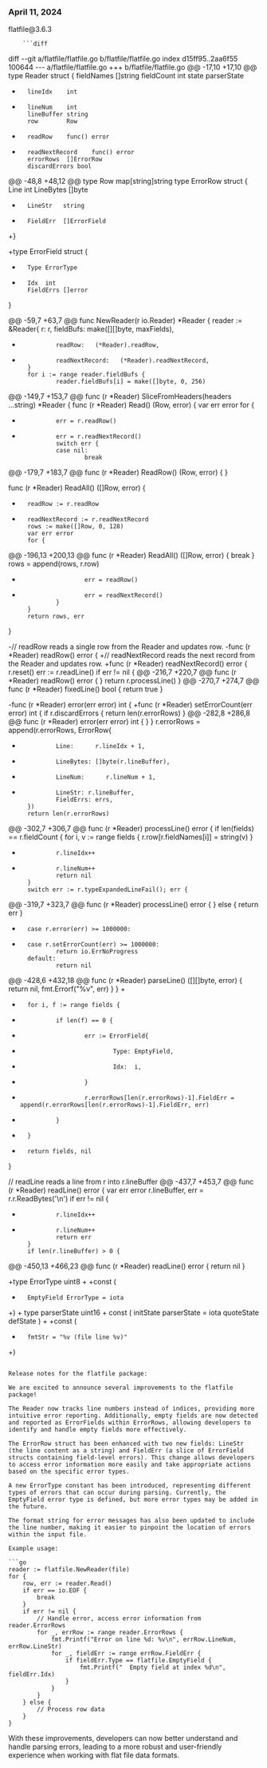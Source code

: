 
### April 11, 2024

<div style={{ display: "table", width: "auto" }}>

  <div style={{ display: "table-row", width: "auto" }}>
      <Snippet file="chips/core.mdx" />
        <div style={{ float: "left", display: "table-column", paddingLeft: "30px", width: "calc(80% - 30px)" }}>
        flatfile@3.6.3

        ```diff
diff --git a/flatfile/flatfile.go b/flatfile/flatfile.go
index d15ff95..2aa6f55 100644
--- a/flatfile/flatfile.go
+++ b/flatfile/flatfile.go
@@ -17,10 +17,10 @@ type Reader struct {
        fieldNames []string
        fieldCount int
        state      parserState
-       lineIdx    int
+       lineNum    int
        lineBuffer string
        row        Row
-       readRow    func() error
+       readNextRecord    func() error
        errorRows  []ErrorRow
        discardErrors bool

@@ -48,8 +48,12 @@ type Row map[string]string
 type ErrorRow struct {
        Line      int
        LineBytes []byte
+       LineStr   string
+       FieldErr  []ErrorField
+}

+type ErrorField struct {
+       Type ErrorType
+       Idx  int
        FieldErrs []error
 }

@@ -59,7 +63,7 @@ func NewReader(r io.Reader) *Reader {
        reader := &Reader{
                r:         r,
                fieldBufs: make([][]byte, maxFields),
-               readRow:   (*Reader).readRow,
+               readNextRecord:   (*Reader).readNextRecord,
        }
        for i := range reader.fieldBufs {
                reader.fieldBufs[i] = make([]byte, 0, 256)
@@ -149,7 +153,7 @@ func (r *Reader) SliceFromHeaders(headers ...string) *Reader {
 func (r *Reader) Read() (Row, error) {
        var err error
        for {
-               err = r.readRow()
+               err = r.readNextRecord()
                switch err {
                case nil:
                        break
@@ -179,7 +183,7 @@ func (r *Reader) ReadRow() (Row, error) {
 }

 func (r *Reader) ReadAll() ([]Row, error) {
-       readRow := r.readRow
+       readNextRecord := r.readNextRecord
        rows := make([]Row, 0, 128)
        var err error
        for {
@@ -196,13 +200,13 @@ func (r *Reader) ReadAll() ([]Row, error) {
                                break
                        }
                        rows = append(rows, r.row)
-                       err = readRow()
+                       err = readNextRecord()
                }
        }
        return rows, err
 }

-// readRow reads a single row from the Reader and updates row.
-func (r *Reader) readRow() error {
+// readNextRecord reads the next record from the Reader and updates row.
+func (r *Reader) readNextRecord() error {
        r.reset()
        err := r.readLine()
        if err != nil {
@@ -216,7 +220,7 @@ func (r *Reader) readRow() error {
        }
        return r.processLine()
 }
@@ -270,7 +274,7 @@ func (r *Reader) fixedLine() bool {
        return true
 }

-func (r *Reader) error(err error) int {
+func (r *Reader) setErrorCount(err error) int {
        if r.discardErrors {
                return len(r.errorRows)
        }
@@ -282,8 +286,8 @@ func (r *Reader) error(err error) int {
                }
        }
        r.errorRows = append(r.errorRows, ErrorRow{
-               Line:      r.lineIdx + 1,
-               LineBytes: []byte(r.lineBuffer),
+               LineNum:      r.lineNum + 1,
+               LineStr: r.lineBuffer,
                FieldErrs: errs,
        })
        return len(r.errorRows)
@@ -302,7 +306,7 @@ func (r *Reader) processLine() error {
        if len(fields) == r.fieldCount {
                for i, v := range fields {
                        r.row[r.fieldNames[i]] = string(v)
                }
-               r.lineIdx++
+               r.lineNum++
                return nil
        }
        switch err := r.typeExpandedLineFail(); err {
@@ -319,7 +323,7 @@ func (r *Reader) processLine() error {
                } else {
                        return err
                }
-       case r.error(err) >= 1000000:
+       case r.setErrorCount(err) >= 1000000:
                return io.ErrNoProgress
        default:
                return nil
@@ -428,6 +432,18 @@ func (r *Reader) parseLine() ([][]byte, error) {
                        return nil, fmt.Errorf("%v", err)
                }
        }
+
+       for i, f := range fields {
+               if len(f) == 0 {
+                       err := ErrorField{
+                               Type: EmptyField,
+                               Idx:  i,
+                       }
+                       r.errorRows[len(r.errorRows)-1].FieldErr = append(r.errorRows[len(r.errorRows)-1].FieldErr, err)
+               }
+       }
+
        return fields, nil
 }

 // readLine reads a line from r into r.lineBuffer
@@ -437,7 +453,7 @@ func (r *Reader) readLine() error {
        var err error
        r.lineBuffer, err = r.r.ReadBytes('\n')
        if err != nil {
-               r.lineIdx++
+               r.lineNum++
                return err
        }
        if len(r.lineBuffer) > 0 {
@@ -450,13 +466,23 @@ func (r *Reader) readLine() error {
        return nil
 }

+type ErrorType uint8
+
+const (
+       EmptyField ErrorType = iota
+)
+
 type parserState uint16
+
 const (
        initState parserState = iota
        quoteState
        defState
 )
+
+const (
+       fmtStr = "%v (file line %v)"
+)
```

Release notes for the flatfile package:

We are excited to announce several improvements to the flatfile package!

The Reader now tracks line numbers instead of indices, providing more intuitive error reporting. Additionally, empty fields are now detected and reported as ErrorFields within ErrorRows, allowing developers to identify and handle empty fields more effectively.

The ErrorRow struct has been enhanced with two new fields: LineStr (the line content as a string) and FieldErr (a slice of ErrorField structs containing field-level errors). This change allows developers to access error information more easily and take appropriate actions based on the specific error types.

A new ErrorType constant has been introduced, representing different types of errors that can occur during parsing. Currently, the EmptyField error type is defined, but more error types may be added in the future.

The format string for error messages has also been updated to include the line number, making it easier to pinpoint the location of errors within the input file.

Example usage:

```go
reader := flatfile.NewReader(file)
for {
    row, err := reader.Read()
    if err == io.EOF {
        break
    }
    if err != nil {
        // Handle error, access error information from reader.ErrorRows
        for _, errRow := range reader.ErrorRows {
            fmt.Printf("Error on line %d: %v\n", errRow.LineNum, errRow.LineStr)
            for _, fieldErr := range errRow.FieldErr {
                if fieldErr.Type == flatfile.EmptyField {
                    fmt.Printf("  Empty field at index %d\n", fieldErr.Idx)
                }
            }
        }
    } else {
        // Process row data
    }
}
```

With these improvements, developers can now better understand and handle parsing errors, leading to a more robust and user-friendly experience when working with flat file data formats.
        </div>
  </div>

</div>
